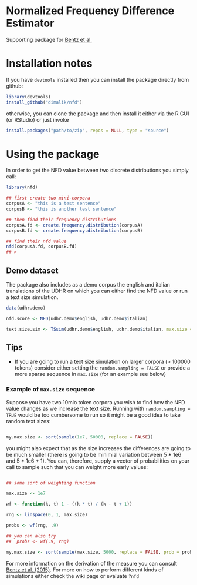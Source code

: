 # Normalized Frequency Difference Estimator
Supporting package for [Bentz et al.](http://bit.ly/1KtlXzu)

# Installation notes

If you have `devtools` installed then you can install the package directly from github:

```r
library(devtools)
install_github("dimalik/nfd")
```

otherwise, you can clone the package and then install it either via the R GUI (or RStudio) or just invoke

```R
install.packages("path/to/zip", repos = NULL, type = "source")
```
# Using the package

In order to get the NFD value between two discrete distributions you simply call:

```R
library(nfd)

## first create two mini-corpora
corpusA <- "this is a test sentence"
corpusB <- "this is another test sentence"

## then find their frequency distributions
corpusA.fd <- create.frequency.distribution(corpusA)
corpusB.fd <- create.frequency.distribution(corpusB)

## find their nfd value
nfd(corpusA.fd, corpusB.fd)
## >
```

## Demo dataset

The package also includes as a demo corpus the english and italian translations of the UDHR on which you can either find the NFD value or run a text size simulation.

```R
data(udhr.demo)

nfd.score <- NFD(udhr.demo$english, udhr.demo$italian)

text.size.sim <- TSsim(udhr.demo$english, udhr.demo$italian, max.size = 1000, random.sampling = TRUE)
```

## Tips

- If you are going to run a text size simulation on larger corpora (> 100000 tokens) consider either setting the `random.sampling = FALSE` or provide a more sparse sequence in `max.size` (for an example see below)


### Example of `max.size` sequence

Suppose you have two 10mio token corpora you wish to find how the NFD value changes as we increase the text size. Running with `random.sampling = TRUE` would be too cumbersome to run so it might be a good idea to take random text sizes:

```R

my.max.size <- sort(sample(1e7, 50000, replace = FALSE))

```

you might also expect that as the size increases the differences are going to be much smaller (there is going to be minimial variation between 5 * 1e6 and 5 * 1e6 + 1). You can, therefore, supply a vector of probabilities on your call to sample such that you can weight more early values:

```R

## some sort of weighting function

max.size <- 1e7

wf <- function(k, t) 1 - ((k * t) / (k - t + 1)) 

rng <- linspace(0, 1, max.size)

probs <- wf(rng, .9)

## you can also try
##  probs <- wf(.9, rng)

my.max.size <- sort(sample(max.size, 5000, replace = FALSE, prob = probs))

```

For more information on the derivation of the measure you can consult [Bentz et al. (2015)](http://bit.ly/1KtlXzu). For more on how to perform different kinds of simulations either check the wiki page or evaluate `?nfd`
